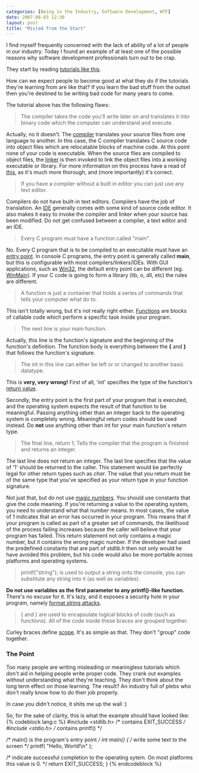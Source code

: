 ```yaml
---
categories: [Being in the Industry, Software Development, WTF]
date: 2007-08-03 12:30
layout: post
title: "Misled from the Start"
---
```

I find myself frequently concerned with the lack of ability of a lot of people in our industry. Today I found an example of at least one of the possible reasons why software development professionals turn out to be crap.

They start by reading <a href="http://mezzoscorner.blogspot.com/2007/07/basics-your-first-program.html" title="The Basics - Your first program">tutorials like this</a>.

How can we expect people to become good at what they do if the tutorials they're learning from are like that? If you learn the bad stuff from the outset then you're destined to be writing bad code for many years to come.

<!--more-->

The tutorial above has the following flaws:
<blockquote><p>The compiler takes the code you'll write later on and translates it into binary code which the computer can understand and execute.</p></blockquote>Actually, no it doesn't. The <a href="http://en.wikipedia.org/wiki/Compiler" title="Compiler">compiler</a> translates your source files from one language to another. In this case, the C compiler translates C source code into object files which are relocatable blocks of machine code. At this point none of your code is executable. When the source files are compiled to object files, the <a href="http://en.wikipedia.org/wiki/Linker" title="Linker">linker</a> is then invoked to link the object files into a working executable or library. For more information on this process have a read of <a href="http://www.cprogramming.com/compilingandlinking.html" title="Compiling and Linking">this</a>, as it's much more thorough, and (more importantly) it's correct.
<blockquote><p>If you have a compiler without a built in editor you can just use any text editor.</p></blockquote>Compilers do not have built-in text editors. Compilers have the job of translation. An <a href="http://en.wikipedia.org/wiki/Integrated_development_environment" title="Integrated Development Environment">IDE</a> generally comes with some kind of source code editor. It also makes it easy to invoke the compiler and linker when your source has been modified. Do not get confused between a compiler, a text editor and an IDE.
<blockquote><p>Every C program must have a function called "main".</p></blockquote>No. Every C program that is to be compiled to an executable must have an <a href="http://en.wikipedia.org/wiki/Entry_point" title="Entry point">entry point</a>. In console C programs, the entry point is generally called <strong>main</strong>, but this is configurable with most compilers/linkers/IDEs. With GUI applications, such as <a href="http://en.wikipedia.org/wiki/Win32" title="Windows API">Win32</a>, the default entry point can be different (eg. <a href="http://en.wikipedia.org/wiki/WinMain" title="WinMain">WinMain</a>). If your C code is going to form a library (lib, o, dll, etc) the rules are different.
<blockquote><p>A function is just a container that holds a series of commands that tells your computer what do to.</p></blockquote>This isn't totally wrong, but it's not really right either. <a href="http://en.wikipedia.org/wiki/Function_%28computer_science%29" title="Subroutine">Functions</a> are blocks of callable code which perform a specific task inside your program.
<blockquote><p>The next line is your main function.</p></blockquote>Actually, this line is the function's signature and the beginning of the function's definition. The function body is everything between the <strong>{</strong> and <strong>}</strong> that follows the function's signature.
<blockquote><p>The int in this line can either be left or or changed to another basic datatype.</p></blockquote>This is <strong>very, very wrong!</strong> First of all, 'int' specifies the type of the function's <a href="http://en.wikipedia.org/wiki/Return_value" title="Return statement">return value</a>.

Secondly, the entry point is the first part of your program that is executed, and the operating system expects the result of that function to be meaningful. Passing anything other than an integer back to the operating system is completely wrong. Meaningful return codes should be used instead. Do <strong>not</strong> use anything other than int for your main function's return type.
<blockquote><p>The final line, return 1; Tells the compiler that the program is finished and returns an integer.</p></blockquote>The last line does not return an integer. The last line specifies that the value of '1' should be returned to the caller. This statement would be perfectly legal for other return types such as <em>char</em>. The value that you return must be of the same type that you've specified as your return type in your function signature.

Not just that, but do not use <a href="http://en.wikipedia.org/wiki/Magic_number_%28programming%29#Unnamed_Numerical_Constant" title="Unnamed Numerical Constant">magic numbers</a>. You should use constants that give the code meaning. If you're returning a value to the operating system, you need to understand what that number means. In most cases, the value of 1 indicates that an error has occurred in your program. This means that if your program is called as part of a greater set of commands, the likelihood of the process failing increases because the caller will believe that your program has failed. This return statement not only contains a magic number, but it contains the <em>wrong</em> magic number. If the developer had used the predefined constants that are part of <em>stdlib.h</em> then not only would he have avoided this problem, but his code would also be more portable across platforms and operating systems.
<blockquote><p>printf("string"); is used to output a string onto the console, you can substitute any string into it (as well as variables).</p></blockquote> <strong>Do not use variables as the first parameter to any printf()-like function.</strong> There's no excuse for it. It's lazy, and it exposes a security hole in your program, namely <a href="http://en.wikipedia.org/wiki/Format_string_attack" title="Format string attack">format string attacks</a>.
<blockquote><p>{ and } are used to encapsulate logical blocks of code (such as functions). All of the code inside these braces are grouped together.</p></blockquote> Curley braces define <a href="http://en.wikipedia.org/wiki/Scope_%28programming%29" title="Scope (programming)">scope</a>. It's as simple as that. They don't "group" code together.

<h3>The Point</h3>
Too many people are writing misleading or meaningless tutorials which don't aid in helping people write proper code. They crank out examples without understanding what they're teaching. They don't think about the long term effect on those learning. The result? An industry full of plebs who don't really know how to do their job properly.

In case you didn't notice, it shits me up the wall :)

So, for the sake of clarity, this is what the example should have looked like:
{% codeblock lang:c %}
#include <stdlib.h>  /* contains EXIT_SUCCESS */
#include <stdio.h>   /* contains printf() */

/* main() is the program's entry point */
int main()
{
  /* write some text to the screen */
  printf( "Hello, World!\n" );

  /* indicate successful completion to the
     operating sytem. On most platforms this
     value is 0. */
  return EXIT_SUCCESS;
}
{% endcodeblock %}

